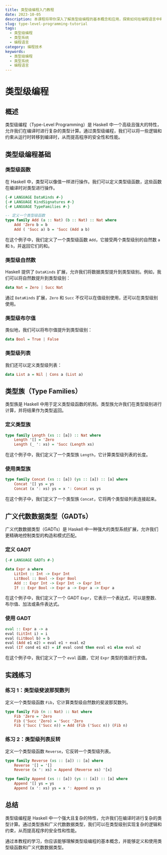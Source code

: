 ```yaml
---
title: 类型级编程入门教程
date: 2023-10-05
description: 本课程将带你深入了解类型级编程的基本概念和应用，探索如何在编程语言中利用类型系统进行高级编程。
slug: type-level-programming-tutorial
tags:
  - 类型级编程
  - 类型系统
  - 编程语言
category: 编程技术
keywords:
  - 类型级编程
  - 类型系统
  - 编程语言
---
```


# 类型级编程

## 概述

类型级编程（Type-Level Programming）是 Haskell 中一个高级且强大的特性，允许我们在编译时进行复杂的类型计算。通过类型级编程，我们可以将一些逻辑和约束从运行时转移到编译时，从而提高程序的安全性和性能。

## 类型级编程基础

### 类型级函数

在 Haskell 中，类型可以像值一样进行操作。我们可以定义类型级函数，这些函数在编译时对类型进行操作。

```haskell
{-# LANGUAGE DataKinds #-}
{-# LANGUAGE KindSignatures #-}
{-# LANGUAGE TypeFamilies #-}

-- 定义一个类型级函数
type family Add (a :: Nat) (b :: Nat) :: Nat where
    Add 'Zero b = b
    Add ( 'Succ a) b = 'Succ (Add a b)
```

在这个例子中，我们定义了一个类型级函数 `Add`，它接受两个类型级别的自然数 `a` 和 `b`，并返回它们的和。

### 类型级自然数

Haskell 提供了 `DataKinds` 扩展，允许我们将数据类型提升到类型级别。例如，我们可以将自然数提升到类型级别：

```haskell
data Nat = Zero | Succ Nat
```

通过 `DataKinds` 扩展，`Zero` 和 `Succ` 不仅可以在值级别使用，还可以在类型级别使用。

### 类型级布尔值

类似地，我们可以将布尔值提升到类型级别：

```haskell
data Bool = True | False
```

### 类型级列表

我们还可以定义类型级列表：

```haskell
data List a = Nil | Cons a (List a)
```

## 类型族（Type Families）

类型族是 Haskell 中用于定义类型级函数的机制。类型族允许我们在类型级别进行计算，并将结果作为类型返回。

### 定义类型族

```haskell
type family Length (xs :: [a]) :: Nat where
    Length '[] = 'Zero
    Length (_ ': xs) = 'Succ (Length xs)
```

在这个例子中，我们定义了一个类型族 `Length`，它计算类型级列表的长度。

### 使用类型族

```haskell
type family Concat (xs :: [a]) (ys :: [a]) :: [a] where
    Concat '[] ys = ys
    Concat (x ': xs) ys = x ': Concat xs ys
```

在这个例子中，我们定义了一个类型族 `Concat`，它将两个类型级列表连接起来。

## 广义代数数据类型（GADTs）

广义代数数据类型（GADTs）是 Haskell 中一种强大的类型系统扩展，允许我们更精确地控制类型的构造和模式匹配。

### 定义 GADT

```haskell
{-# LANGUAGE GADTs #-}

data Expr a where
    LitInt :: Int -> Expr Int
    LitBool :: Bool -> Expr Bool
    Add :: Expr Int -> Expr Int -> Expr Int
    If :: Expr Bool -> Expr a -> Expr a -> Expr a
```

在这个例子中，我们定义了一个 GADT `Expr`，它表示一个表达式，可以是整数、布尔值、加法或条件表达式。

### 使用 GADT

```haskell
eval :: Expr a -> a
eval (LitInt i) = i
eval (LitBool b) = b
eval (Add e1 e2) = eval e1 + eval e2
eval (If cond e1 e2) = if eval cond then eval e1 else eval e2
```

在这个例子中，我们定义了一个 `eval` 函数，它对 `Expr` 类型的值进行求值。

## 实践练习

### 练习 1：类型级斐波那契数列

定义一个类型级函数 `Fib`，它计算类型级自然数的斐波那契数列。

```haskell
type family Fib (n :: Nat) :: Nat where
    Fib 'Zero = 'Zero
    Fib ('Succ 'Zero) = 'Succ 'Zero
    Fib ('Succ ('Succ n)) = Add (Fib ('Succ n)) (Fib n)
```

### 练习 2：类型级列表反转

定义一个类型级函数 `Reverse`，它反转一个类型级列表。

```haskell
type family Reverse (xs :: [a]) :: [a] where
    Reverse '[] = '[]
    Reverse (x ': xs) = Append (Reverse xs) '[x]

type family Append (xs :: [a]) (ys :: [a]) :: [a] where
    Append '[] ys = ys
    Append (x ': xs) ys = x ': Append xs ys
```

## 总结

类型级编程是 Haskell 中一个强大且复杂的特性，允许我们在编译时进行复杂的类型计算。通过类型族和广义代数数据类型，我们可以在类型级别实现复杂的逻辑和约束，从而提高程序的安全性和性能。

通过本教程的学习，你应该能够理解类型级编程的基本概念，并能够定义和使用类型级函数和广义代数数据类型。